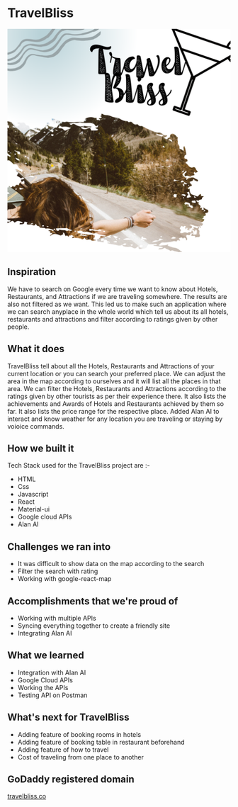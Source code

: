 
# TravelBliss
![Logo](https://raw.githubusercontent.com/Saksham-Gupta-30/Images/main/Travel.png?token=GHSAT0AAAAAABVRJCEXAZDW4KD6XKFH6XKIYVYG67Q)

## Inspiration
We have to search on Google every time we want to know about Hotels, Restaurants, and Attractions if we are traveling somewhere. The results are also not filtered as we want. This led us to make such an application where we can search anyplace in the whole world which tell us about its all hotels, restaurants and attractions and filter according to ratings given by other people. 
## What it does
TravelBliss tell about all the Hotels, Restaurants and Attractions of your current location or you can search your preferred place. We can adjust the area in the map according to ourselves and it will list all the places in that area. We can filter the Hotels, Restaurants and Attractions according to the ratings given by other tourists as per their experience there. It also lists the achievements and Awards of Hotels and Restaurants achieved by them so far. It also lists the price range for the respective place. Added Alan AI to interact and know weather for any location you are traveling or staying by voioice commands.
## How we built it
Tech Stack used for the TravelBliss project are :-
- HTML
- Css
- Javascript
- React
- Material-ui
- Google cloud APIs
- Alan AI
## Challenges we ran into
- It was difficult to show data on the map according to the search
- Filter the search with rating
- Working with google-react-map
## Accomplishments that we're proud of
- Working with multiple APIs
- Syncing everything together to create a friendly site
- Integrating Alan AI
## What we learned
- Integration with Alan AI
- Google Cloud APIs
- Working the APIs
- Testing API on Postman
## What's next for TravelBliss
- Adding feature of booking rooms in hotels
- Adding feature of booking table in restaurant beforehand
- Adding feature of how to travel
- Cost of traveling from one place to another
## GoDaddy registered domain
[travelbliss.co](travelbliss.co)
